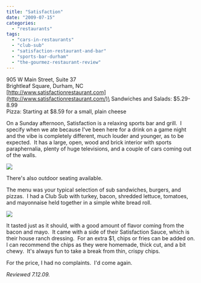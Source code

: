 ```yaml
---
title: "Satisfaction"
date: "2009-07-15"
categories: 
  - "restaurants"
tags: 
  - "cars-in-restaurants"
  - "club-sub"
  - "satisfaction-restaurant-and-bar"
  - "sports-bar-durham"
  - "the-gourmez-restaurant-review"
---
```


905 W Main Street, Suite 37\
Brightleaf Square, Durham, NC\
[http://www.satisfactionrestaurant.com](http://www.satisfactionrestaurant.com/)\
Sandwiches and Salads: $5.29-8.99\
Pizza: Starting at $8.59 for a small, plain cheese

On a Sunday afternoon, Satisfaction is a relaxing sports bar and grill.  I specify when we ate because I've been here for a drink on a game night and the vibe is completely different, much louder and younger, as to be expected.  It has a large, open, wood and brick interior with sports paraphernalia, plenty of huge televisions, and a couple of cars coming out of the walls.

![](http://www.thegourmez.com/photos/satisfaction.jpg)

There's also outdoor seating available.

The menu was your typical selection of sub sandwiches, burgers, and pizzas.  I had a Club Sub with turkey, bacon, shredded lettuce, tomatoes, and mayonnaise held together in a simple white bread roll.

![](http://www.thegourmez.com/photos/satisfactionclub.jpg)

It tasted just as it should, with a good amount of flavor coming from the bacon and mayo.  It came with a side of their Satisfaction Sauce, which is their house ranch dressing.  For an extra $1, chips or fries can be added on.  I can recommend the chips as they were homemade, thick cut, and a bit chewy.  It's always fun to take a break from thin, crispy chips.

For the price, I had no complaints.  I'd come again.

_Reviewed 7.12.09._
